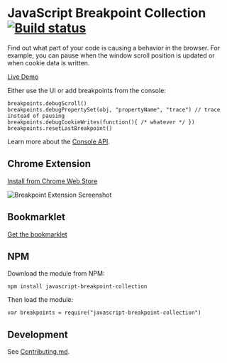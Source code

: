 # JavaScript Breakpoint Collection [![Build status](https://api.travis-ci.org/mattzeunert/javascript-breakpoint-collection.svg?branch=master)](https://travis-ci.org/mattzeunert/javascript-breakpoint-collection)

Find out what part of your code is causing a behavior in the browser. For example, you can pause when the window scroll position is updated or when cookie data is written.

[Live Demo](http://www.mattzeunert.com/javascript-breakpoint-collection/live-demo.html)

Either use the UI or add breakpoints from the console:

    breakpoints.debugScroll()
    breakpoints.debugPropertySet(obj, "propertyName", "trace") // trace instead of pausing
    breakpoints.debugCookieWrites(function(){ /* whatever */ })
    breakpoints.resetLastBreakpoint()

Learn more about the [Console API](https://github.com/mattzeunert/javascript-breakpoint-collection/blob/master/console-api.md).

## Chrome Extension

[Install from Chrome Web Store](https://chrome.google.com/webstore/detail/javascript-breakpoint-col/kgpjjblahlmjlfljfpcneapmeblichbp)

![Breakpoint Extension Screenshot](https://cloud.githubusercontent.com/assets/1303660/14769837/c9bf8438-0a59-11e6-8a16-5cff6886adbc.png)

## Bookmarklet

<a href="http://www.mattzeunert.com/javascript-breakpoint-collection/bookmarklet.html">Get the bookmarklet</a>

## NPM

Download the module from NPM:

    npm install javascript-breakpoint-collection

Then load the module:

    var breakpoints = require("javascript-breakpoint-collection")

## Development

See [Contributing.md](https://github.com/mattzeunert/javascript-breakpoint-collection/blob/master/dev/CONTRIBUTING.md).
